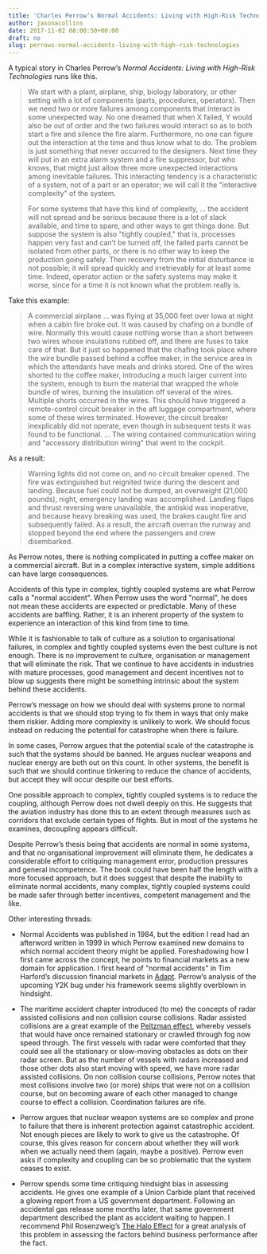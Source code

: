 ```yaml
---
title: 'Charles Perrow’s Normal Accidents: Living with High-Risk Technologies'
author: jasonacollins
date: 2017-11-02 08:00:50+00:00
draft: no
slug: perrows-normal-accidents-living-with-high-risk-technologies
---
```


A typical story in Charles Perrow’s *Normal Accidents: Living with High-Risk Technologies* runs like this.

>We start with a plant, airplane, ship, biology laboratory, or other setting with a lot of components (parts, procedures, operators). Then we need two or more failures among components that interact in some unexpected way. No one dreamed that when X failed, Y would also be out of order and the two failures would interact so as to both start a fire and silence the fire alarm. Furthermore, no one can figure out the interaction at the time and thus know what to do. The problem is just something that never occurred to the designers. Next time they will put in an extra alarm system and a fire suppressor, but who knows, that might just allow three more unexpected interactions among inevitable failures. This interacting tendency is a characteristic of a system, not of a part or an operator; we will call it the "interactive complexity" of the system.
>
>For some systems that have this kind of complexity, ... the accident will not spread and be serious because there is a lot of slack available, and time to spare, and other ways to get things done. But suppose the system is also "tightly coupled," that is, processes happen very fast and can’t be turned off, the failed parts cannot be isolated from other parts, or there is no other way to keep the production going safely. Then recovery from the initial disturbance is not possible; it will spread quickly and irretrievably for at least some time. Indeed, operator action or the safety systems may make it worse, since for a time it is not known what the problem really is.

Take this example:

>A commercial airplane ... was flying at 35,000 feet over Iowa at night when a cabin fire broke out. It was caused by chafing on a bundle of wire. Normally this would cause nothing worse than a short between two wires whose insulations rubbed off, and there are fuses to take care of that. But it just so happened that the chafing took place where the wire bundle passed behind a coffee maker, in the service area in which the attendants have meals and drinks stored. One of the wires shorted to the coffee maker, introducing a much larger current into the system, enough to burn the material that wrapped the whole bundle of wires, burning the insulation off several of the wires. Multiple shorts occurred in the wires. This should have triggered a remote-control circuit breaker in the aft luggage compartment, where some of these wires terminated. However, the circuit breaker inexplicably did not operate, even though in subsequent tests it was found to be functional. ... The wiring contained communication wiring and "accessory distribution wiring" that went to the cockpit.

As a result:

>Warning lights did not come on, and no circuit breaker opened. The fire was extinguished but reignited twice during the descent and landing. Because fuel could not be dumped, an overweight (21,000 pounds), night, emergency landing was accomplished. Landing flaps and thrust reversing were unavailable, the antiskid was inoperative, and because heavy breaking was used, the brakes caught fire and subsequently failed. As a result, the aircraft overran the runway and stopped beyond the end where the passengers and crew disembarked.

As Perrow notes, there is nothing complicated in putting a coffee maker on a commercial aircraft. But in a complex interactive system, simple additions can have large consequences.

Accidents of this type in complex, tightly coupled systems are what Perrow calls a "normal accident". When Perrow uses the word "normal", he does not mean these accidents are expected or predictable. Many of these accidents are baffling. Rather, it is an inherent property of the system to experience an interaction of this kind from time to time.

While it is fashionable to talk of culture as a solution to organisational failures, in complex and tightly coupled systems even the best culture is not enough. There is no improvement to culture, organisation or management that will eliminate the risk. That we continue to have accidents in industries with mature processes, good management and decent incentives not to blow up suggests there might be something intrinsic about the system behind these accidents.

Perrow’s message on how we should deal with systems prone to normal accidents is that we should stop trying to fix them in ways that only make them riskier. Adding more complexity is unlikely to work. We should focus instead on reducing the potential for catastrophe when there is failure.

In some cases, Perrow argues that the potential scale of the catastrophe is such that the systems should be banned. He argues nuclear weapons and nuclear energy are both out on this count. In other systems, the benefit is such that we should continue tinkering to reduce the chance of accidents, but accept they will occur despite our best efforts.

One possible approach to complex, tightly coupled systems is to reduce the coupling, although Perrow does not dwell deeply on this. He suggests that the aviation industry has done this to an extent through measures such as corridors that exclude certain types of flights. But in most of the systems he examines, decoupling appears difficult.

Despite Perrow’s thesis being that accidents are normal in some systems, and that no organisational improvement will eliminate them, he dedicates a considerable effort to critiquing management error, production pressures and general incompetence. The book could have been half the length with a more focused approach, but it does suggest that despite the inability to eliminate normal accidents, many complex, tightly coupled systems could be made safer through better incentives, competent management and the like.

Other interesting threads:

* Normal Accidents was published in 1984, but the edition I read had an afterword written in 1999 in which Perrow examined new domains to which normal accident theory might be applied. Foreshadowing how I first came across the concept, he points to financial markets as a new domain for application. I first heard of "normal accidents" in Tim Harford’s discussion financial markets in [Adapt](https://www.jasoncollins.blog/harfords-adapt-why-success-always-starts-with-failure/). Perrow’s analysis of the upcoming Y2K bug under his framework seems slightly overblown in hindsight.
 
* The maritime accident chapter introduced (to me) the concepts of radar assisted collisions and non collision course collisions. Radar assisted collisions are a great example of the [Peltzman effect](https://en.wikipedia.org/wiki/Risk_compensation), whereby vessels that would have once remained stationary or crawled through fog now speed through. The first vessels with radar were comforted that they could see all the stationary or slow-moving obstacles as dots on their radar screen. But as the number of vessels with radars increased and those other dots also start moving with speed, we have more radar assisted collisions. On non collision course collisions, Perrow notes that most collisions involve two (or more) ships that were not on a collision course, but on becoming aware of each other managed to change course to effect a collision. Coordination failures are rife.

* Perrow argues that nuclear weapon systems are so complex and prone to failure that there is inherent protection against catastrophic accident. Not enough pieces are likely to work to give us the catastrophe. Of course, this gives reason for concern about whether they will work when we actually need them (again, maybe a positive). Perrow even asks if complexity and coupling can be so problematic that the system ceases to exist.
    
* Perrow spends some time critiquing hindsight bias in assessing accidents. He gives one example of a Union Carbide plant that received a glowing report from a US government department. Following an accidental gas release some months later, that same government department described the plant as accident waiting to happen. I recommend Phil Rosenzweig’s [The Halo Effect](https://www.jasoncollins.blog/rosenzweigs-the-halo-effect-and-the-eight-other-business-delusions-that-deceive-managers/) for a great analysis of this problem in assessing the factors behind business performance after the fact.


